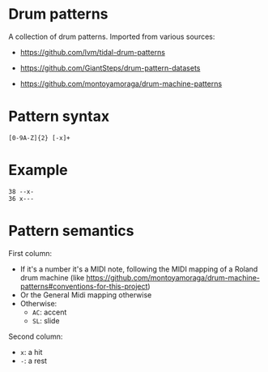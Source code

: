 # Drum patterns

A collection of drum patterns.
Imported from various sources:

- https://github.com/lvm/tidal-drum-patterns

- https://github.com/GiantSteps/drum-pattern-datasets

- https://github.com/montoyamoraga/drum-machine-patterns


# Pattern syntax

    [0-9A-Z]{2} [-x]+

# Example

    38 --x-
    36 x---

# Pattern semantics

First column:
* If it's a number it's a MIDI note, following the MIDI mapping of a Roland drum machine (like https://github.com/montoyamoraga/drum-machine-patterns#conventions-for-this-project)
* Or the General Midi mapping otherwise
* Otherwise:
  * `AC`: accent
  * `SL`: slide

Second column:
* `x`: a hit
* `-`: a rest

